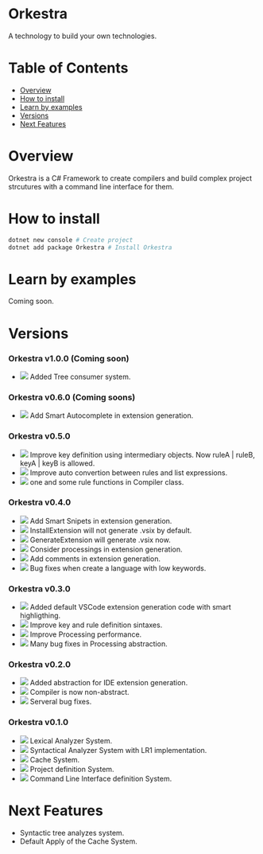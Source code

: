 # Orkestra

A technology to build your own technologies.

# Table of Contents

 - [Overview](#overview)
 - [How to install](#how-to-install)
 - [Learn by examples](#learn-by-examples)
 - [Versions](#versions)
 - [Next Features](#next-features)

# Overview

Orkestra is a C# Framework to create compilers and build complex project strcutures with a command line interface for them.

# How to install

```bash
dotnet new console # Create project
dotnet add package Orkestra # Install Orkestra
```

# Learn by examples

Coming soon.

# Versions

### Orkestra v1.0.0 (Coming soon)

 - ![](https://img.shields.io/badge/new-green) Added Tree consumer system.

### Orkestra v0.6.0 (Coming soons)

 - ![](https://img.shields.io/badge/new-green) Add Smart Autocomplete in extension generation.

### Orkestra v0.5.0

 - ![](https://img.shields.io/badge/new-blue) Improve key definition using intermediary objects. Now ruleA | ruleB, keyA | keyB is allowed.
 - ![](https://img.shields.io/badge/new-blue) Improve auto convertion between rules and list expressions.
 - ![](https://img.shields.io/badge/removed-red) one and some rule functions in Compiler class.

### Orkestra v0.4.0

 - ![](https://img.shields.io/badge/new-green) Add Smart Snipets in extension generation.
 - ![](https://img.shields.io/badge/updated-blue) InstallExtension will not generate .vsix by default.
 - ![](https://img.shields.io/badge/updated-blue) GenerateExtension will generate .vsix now.
 - ![](https://img.shields.io/badge/new-green) Consider processings in extension generation.
 - ![](https://img.shields.io/badge/updated-blue) Add comments in extension generation.
 - ![](https://img.shields.io/badge/bug%20solved-orange) Bug fixes when create a language with low keywords.

### Orkestra v0.3.0

 - ![](https://img.shields.io/badge/new-green) Added default VSCode extension generation code with smart highligthing.
 - ![](https://img.shields.io/badge/updated-blue) Improve key and rule definition sintaxes.
 - ![](https://img.shields.io/badge/updated-blue) Improve Processing performance.
 - ![](https://img.shields.io/badge/bug%20solved-orange) Many bug fixes in Processing abstraction.

### Orkestra v0.2.0

 - ![](https://img.shields.io/badge/new-green) Added abstraction for IDE extension generation.
 - ![](https://img.shields.io/badge/updated-blue) Compiler is now non-abstract.
 - ![](https://img.shields.io/badge/bug%20solved-orange) Serveral bug fixes.

### Orkestra v0.1.0

 - ![](https://img.shields.io/badge/new-green) Lexical Analyzer System.
 - ![](https://img.shields.io/badge/new-green) Syntactical Analyzer System with LR1 implementation.
 - ![](https://img.shields.io/badge/new-green) Cache System.
 - ![](https://img.shields.io/badge/new-green) Project definition System.
 - ![](https://img.shields.io/badge/new-green) Command Line Interface definition System.

# Next Features

- Syntactic tree analyzes system.
- Default Apply of the Cache System.